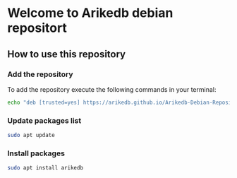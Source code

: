 # Welcome to Arikedb debian repositort

## How to use this repository

### Add the repository

To add the repository execute the following commands in your terminal:

```bash
echo "deb [trusted=yes] https://arikedb.github.io/Arikedb-Debian-Repository/ stable main" | sudo tee /etc/apt/sources.list.d/arikedb.list
```
### Update packages list

```bash
sudo apt update
```

### Install packages

```bash
sudo apt install arikedb
```
